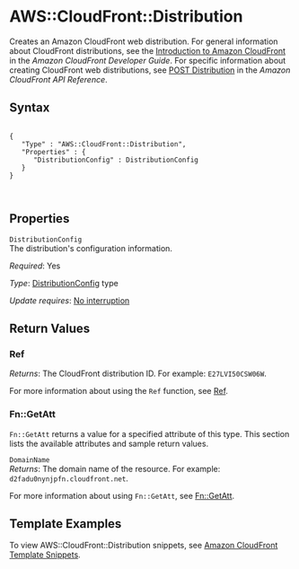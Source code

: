AWS::CloudFront::Distribution
=============================

Creates an Amazon CloudFront web distribution. For general information about CloudFront distributions, see the [Introduction to Amazon CloudFront](http://docs.aws.amazon.com/AmazonCloudFront/latest/DeveloperGuide/Introduction.html) in the *Amazon CloudFront Developer Guide*. For specific information about creating CloudFront web distributions, see [POST Distribution](http://docs.aws.amazon.com/AmazonCloudFront/latest/APIReference/CreateDistribution.html) in the *Amazon CloudFront API Reference*.

Syntax
------

``` {.programlisting}
      
{
   "Type" : "AWS::CloudFront::Distribution",
   "Properties" : {
      "DistributionConfig" : DistributionConfig
   }
}
      
    
```

Properties
----------

 `DistributionConfig`   
The distribution's configuration information.

*Required*: Yes

*Type*: [DistributionConfig](aws-properties-cloudfront-distributionconfig.html "CloudFront DistributionConfig") type

*Update requires*: [No interruption](using-cfn-updating-stacks-update-behaviors.html#update-no-interrupt)

Return Values
-------------

### Ref

*Returns*: The CloudFront distribution ID. For example: `E27LVI50CSW06W`.

For more information about using the `Ref` function, see [Ref](intrinsic-function-reference-ref.html "Ref").

### Fn::GetAtt

`Fn::GetAtt` returns a value for a specified attribute of this type. This section lists the available attributes and sample return values.

 `DomainName`   
*Returns*: The domain name of the resource. For example: `d2fadu0nynjpfn.cloudfront.net`.

For more information about using `Fn::GetAtt`, see [Fn::GetAtt](intrinsic-function-reference-getatt.html "Fn::GetAtt").

Template Examples
-----------------

To view AWS::CloudFront::Distribution snippets, see [Amazon CloudFront Template Snippets](quickref-cloudfront.html "Amazon CloudFront Template Snippets").


